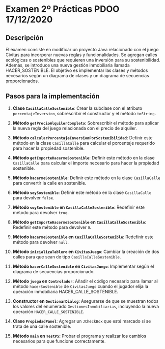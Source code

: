 # Examen 2º Prácticas PDOO 17/12/2020

## Descripción

El examen consiste en modificar un proyecto Java relacionado con el juego Civitas para incorporar nuevas reglas y funcionalidades. Se agregan calles ecológicas o sostenibles que requieren una inversión para su sostenibilidad. Además, se introduce una nueva gestión inmobiliaria llamada HACER_SOSTENIBLE. El objetivo es implementar las clases y métodos necesarios según un diagrama de clases y un diagrama de secuencias proporcionados.

## Pasos para la implementación

1. **Clase `CasillaCalleSostenible`**: Crear la subclase con el atributo `porcentajeInversion`, sobrescribir el constructor y el método `toString`.

2. **Método `getPrecioAlquilerCompleto`**: Sobrescribir el método para aplicar la nueva regla del juego relacionada con el precio de alquiler.

3. **Método `calcularPorcentajeInversionPorSostenibilidad`**: Definir este método en la clase `CasillaCalle` para calcular el porcentaje requerido para hacer la propiedad sostenible.

4. **Método `getImporteHacermeSostenible`**: Definir este método en la clase `CasillaCalle` para calcular el importe necesario para hacer la propiedad sostenible.

5. **Método `hacermeSostenible`**: Definir este método en la clase `CasillaCalle` para convertir la calle en sostenible.

6. **Método `soySostenible`**: Definir este método en la clase `CasillaCalle` para devolver `false`.

7. **Método `soySostenible` en `CasillaCalleSostenible`**: Redefinir este método para devolver `true`.

8. **Método `getImporteHacermeSostenible` en `CasillaCalleSostenible`**: Redefinir este método para devolver `0`.

9. **Método `hacermeSostenible` en `CasillaCalleSostenible`**: Redefinir este método para devolver `null`.

10. **Método `inicializaTablero` en `CivitasJuego`**: Cambiar la creación de dos calles para que sean de tipo `CasillaCalleSostenible`.

11. **Método `hacerCalleSostenible` en `CivitasJuego`**: Implementar según el diagrama de secuencias proporcionado.

12. **Método `juega` en `Controlador`**: Añadir el código necesario para llamar al método `hacerSostenible` de `CivitasJuego` cuando el jugador elija la operación inmobiliaria HACER_CALLE_SOSTENIBLE.

13. **Constructor en `GestionarDialog`**: Asegurarse de que se muestran todos los valores del enumerado `GestionesInmobiliarias`, incluyendo la nueva operación `HACER_CALLE_SOSTENIBLE`.

14. **Clase `PropiedadPanel`**: Agregar un `JCheckBox` que esté marcado si se trata de una calle sostenible.

15. **Método `main` en `TestP5`**: Probar el programa y realizar los cambios necesarios para que funcione correctamente.

